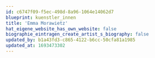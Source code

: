 ```yaml
---
id: c6747f09-f5ec-498d-8a96-1064e14062d7
blueprint: kuenstler_innen
title: 'Emma Morawietz'
hat_eigene_website_has_own_website: false
biographie_eintragen_create_artist_s_biography: false
updated_by: b1a43fd3-c865-4122-b6cc-50cfa81a1985
updated_at: 1693473302
---
```

